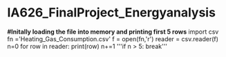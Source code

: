 # IA626_FinalProject_Energyanalysis


**#Initally loading the file into memory and printing first 5 rows**
import csv
fn ='Heating_Gas_Consumption.csv'
f = open(fn,'r')
reader = csv.reader(f)
n=0
for row in reader:
    print(row)
    n+=1
    '''if n > 5:
        break'''


